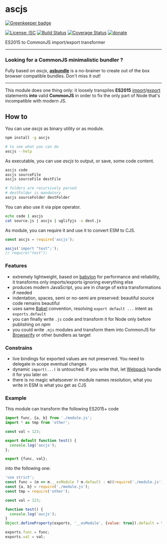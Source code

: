 # ascjs

[![Greenkeeper badge](https://badges.greenkeeper.io/WebReflection/ascjs.svg)](https://greenkeeper.io/)

[![License: ISC](https://img.shields.io/badge/License-ISC-yellow.svg)](https://opensource.org/licenses/ISC) [![Build Status](https://travis-ci.org/WebReflection/ascjs.svg?branch=master)](https://travis-ci.org/WebReflection/ascjs) [![Coverage Status](https://coveralls.io/repos/github/WebReflection/ascjs/badge.svg?branch=master)](https://coveralls.io/github/WebReflection/ascjs?branch=master) [![donate](https://img.shields.io/badge/$-donate-ff69b4.svg?maxAge=2592000&style=flat)](https://github.com/WebReflection/donate)

ES2015 to CommonJS import/export transformer

- - -

### Looking for a CommonJS minimalistic bundler ?

Fully based on _ascjs_, **[asbundle](https://github.com/WebReflection/asbundle)** is a no-brainer to create out of the box browser compatible bundles. Don't miss it out!

- - -

This module does one thing only:
it loosely transpiles **ES2015** [import](https://developer.mozilla.org/en-US/docs/web/javascript/reference/statements/import)/[export](https://developer.mozilla.org/en-US/docs/web/javascript/reference/statements/export) statements **into** valid **CommonJS** in order to fix the only part of Node that's incompatible with modern JS.

## How to

You can use _ascjs_ as binary utility or as module.

```sh
npm install -g ascjs

# to see what you can do
ascjs --help

```

As executable, you can use _ascjs_ to output, or save, some code content.
```sh
ascjs code
ascjs sourceFile
ascjs sourceFile destFile

# folders are recursively parsed
# destFolder is mandatory
ascjs sourceFolder destFolder
```

You can also use it via pipe operator.
```sh
echo code | ascjs
cat source.js | ascjs | uglifyjs -o dest.js
```

As module, you can require it and use it to convert ESM to CJS.
```js
const ascjs = require('ascjs');

ascjs('import "test";');
// require("test");
```

### Features

  * extremely lightweight, based on [babylon](https://github.com/babel/babylon) for performance and reliability, it transforms only imports/exports ignoring everything else
  * produces modern JavaScript, you are in charge of extra transformations if needed
  * indentation, spaces, semi or no-semi are preserved: beautiful source code remains beautiful
  * uses same [Babel](http://babeljs.io) convention, resolving `export default ...` intent as `exports.default`
  * you can finally write `.js` code and transform it for Node only before publishing on _npm_
  * you could write `.mjs` modules and transform them into CommonJS for [Browserify](http://browserify.org) or other bundlers as target

### Constrains

  * live bindings for exported values are not preserved. You need to delegate in scope eventual changes
  * dynamic `import(...)` is untouched. If you write that, let [Webpack](https://webpack.js.org) handle it for you later on
  * there is no magic whatsoever in module names resolution, what you write in ESM is what you get as CJS

### Example
This module can transform the following ES2015+ code
```js
import func, {a, b} from './module.js';
import * as tmp from 'other';

const val = 123;

export default function test() {
  console.log('ascjs');
};

export {func, val};
```
into the following one:
```js
'use strict';
const func = (m => m.__esModule ? m.default : m)(require('./module.js'));
const {a, b} = require('./module.js');
const tmp = require('other');

const val = 123;

function test() {
  console.log('ascjs');
}
Object.defineProperty(exports, '__esModule', {value: true}).default = test;

exports.func = func;
exports.val = val;
```